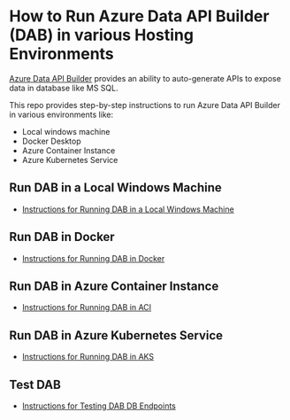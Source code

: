 # How to Run Azure Data API Builder (DAB) in various Hosting Environments
[Azure Data API Builder](https://learn.microsoft.com/en-us/azure/data-api-builder/overview-to-data-api-builder?tabs=azure-sql) provides an ability to auto-generate APIs to expose data in database like MS SQL.

This repo provides step-by-step instructions to run Azure Data API Builder in various environments like:
* Local windows machine
* Docker Desktop
* Azure Container Instance
* Azure Kubernetes Service

## Run DAB in a Local Windows Machine
* [Instructions for Running DAB in a Local Windows Machine](https://github.com/git-vp/azure-data-api-builder/blob/main/run-dab-in-localwindowsmachine.md)

## Run DAB in Docker 
* [Instructions for Running DAB in Docker](https://github.com/git-vp/azure-data-api-builder/blob/main/run-dab-in-docker.md)

## Run DAB in Azure Container Instance
* [Instructions for Running DAB in ACI](https://github.com/git-vp/azure-data-api-builder/blob/main/run-dab-in-aci.md)

## Run DAB in Azure Kubernetes Service
* [Instructions for Running DAB in AKS](https://github.com/git-vp/azure-data-api-builder/blob/main/run-dab-in-aks.md)

## Test DAB
* [Instructions for Testing DAB DB Endpoints](https://github.com/git-vp/azure-data-api-builder/blob/main/test-dab.md)






